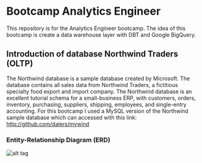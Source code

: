 # Bootcamp Analytics Engineer

This repository is for the Analytics Engineer bootcamp. The idea of this bootcamp is create a data warehouse layer with DBT and Google BigQuery.

## Introduction of database Northwind Traders (OLTP)

The Northwind database is a sample database created by Microsoft. The database contains all sales data from Northwind Traders, a fictitious specialty food export and import company. The Northwind database is an excellent tutorial schema for a small-business ERP, with customers, orders, inventory, purchasing, suppliers, shipping, employees, and single-entry accounting. For this bootcamp I used a MySQL version of the Northwind sample database which can accessed with this link: http://github.com/dalers/mywind

### Entity-Relationship Diagram (ERD)

![alt tag](https://raw.githubusercontent.com/dalers/mywind/master/northwind-erd.png)
